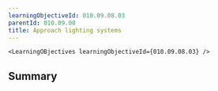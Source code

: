 ```yaml
---
learningObjectiveId: 010.09.08.03
parentId: 010.09.08
title: Approach lighting systems
---
```


```tsx eval
<LearningOBjectives learningObjectiveId={010.09.08.03} />
```

## Summary
